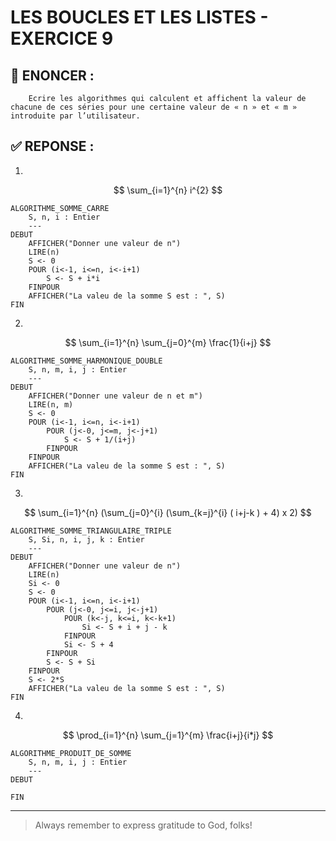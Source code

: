 # LES BOUCLES ET LES LISTES - EXERCICE 9

## 🌟 ENONCER :
```
    Ecrire les algorithmes qui calculent et affichent la valeur de chacune de ces séries pour une certaine valeur de « n » et « m » introduite par l’utilisateur.
```

## ✅ REPONSE :

1. 

```math

\sum_{i=1}^{n} i^{2}

```

````
ALGORITHME_SOMME_CARRE
    S, n, i : Entier
    ---
DEBUT
    AFFICHER("Donner une valeur de n")
    LIRE(n)
    S <- 0
    POUR (i<-1, i<=n, i<-i+1)
        S <- S + i*i
    FINPOUR
    AFFICHER("La valeu de la somme S est : ", S)
FIN 
````

2. 

```math

\sum_{i=1}^{n} \sum_{j=0}^{m} \frac{1}{i+j}

```

````
ALGORITHME_SOMME_HARMONIQUE_DOUBLE
    S, n, m, i, j : Entier
    ---
DEBUT
    AFFICHER("Donner une valeur de n et m")
    LIRE(n, m)
    S <- 0
    POUR (i<-1, i<=n, i<-i+1)
        POUR (j<-0, j<=m, j<-j+1)
            S <- S + 1/(i+j)
        FINPOUR
    FINPOUR
    AFFICHER("La valeu de la somme S est : ", S)
FIN 
````

3. 

```math

\sum_{i=1}^{n} (\sum_{j=0}^{i} (\sum_{k=j}^{i} ( i+j-k ) + 4) x 2)

```

````
ALGORITHME_SOMME_TRIANGULAIRE_TRIPLE
    S, Si, n, i, j, k : Entier
    ---
DEBUT
    AFFICHER("Donner une valeur de n")
    LIRE(n)
    Si <- 0
    S <- 0
    POUR (i<-1, i<=n, i<-i+1)
        POUR (j<-0, j<=i, j<-j+1)
            POUR (k<-j, k<=i, k<-k+1)
                Si <- S + i + j - k
            FINPOUR
            Si <- S + 4 
        FINPOUR
        S <- S + Si
    FINPOUR
    S <- 2*S
    AFFICHER("La valeu de la somme S est : ", S)
FIN 
````

4. 

```math

\prod_{i=1}^{n} \sum_{j=1}^{m} \frac{i+j}{i*j}

```

````
ALGORITHME_PRODUIT_DE_SOMME
    S, n, m, i, j : Entier
    ---
DEBUT
    
FIN 
````

--- 

> Always remember to express gratitude to God, folks!